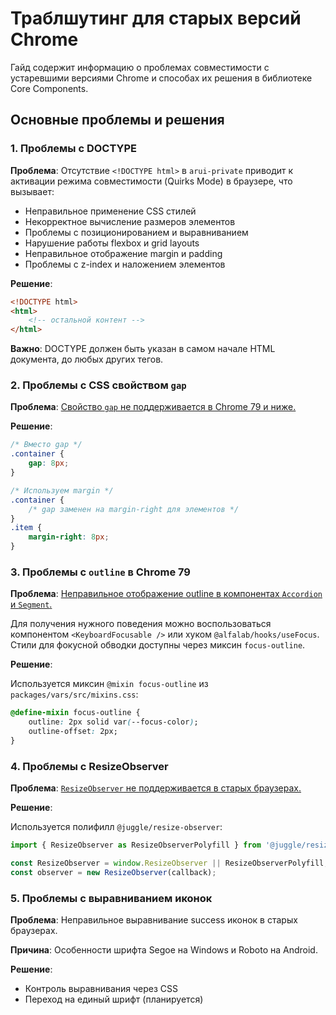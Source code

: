 # Траблшутинг для старых версий Chrome

Гайд содержит информацию о проблемах совместимости с устаревшими версиями Chrome и способах их решения в библиотеке Core Components.

## Основные проблемы и решения

### 1. Проблемы с DOCTYPE

**Проблема**: Отсутствие `<!DOCTYPE html>` в `arui-private` приводит к активации режима совместимости (Quirks Mode) в браузере, что вызывает:

-   Неправильное применение CSS стилей
-   Некорректное вычисление размеров элементов
-   Проблемы с позиционированием и выравниванием
-   Нарушение работы flexbox и grid layouts
-   Неправильное отображение margin и padding
-   Проблемы с z-index и наложением элементов

**Решение**:

```html
<!DOCTYPE html>
<html>
    <!-- остальной контент -->
</html>
```

**Важно**: DOCTYPE должен быть указан в самом начале HTML документа, до любых других тегов.

### 2. Проблемы с CSS свойством `gap`

**Проблема**: [Свойство `gap` не поддерживается в Chrome 79 и ниже.](https://github.com/core-ds/core-components/pull/1192)

**Решение**:

```css
/* Вместо gap */
.container {
    gap: 8px;
}

/* Используем margin */
.container {
    /* gap заменен на margin-right для элементов */
}
.item {
    margin-right: 8px;
}
```

### 3. Проблемы с `outline` в Chrome 79

**Проблема**: [Неправильное отображение outline в компонентах `Accordion` и `Segment`.](https://github.com/core-ds/core-components/pull/916)

Для получения нужного поведения можно воспользоваться компонентом `<KeyboardFocusable />` или хуком `@alfalab/hooks/useFocus`. Стили для фокусной обводки доступны через миксин `focus-outline`.

**Решение**:

Используется миксин `@mixin focus-outline` из `packages/vars/src/mixins.css`:

```css
@define-mixin focus-outline {
    outline: 2px solid var(--focus-color);
    outline-offset: 2px;
}
```

### 4. Проблемы с ResizeObserver

**Проблема**: [`ResizeObserver` не поддерживается в старых браузерах.](https://github.com/core-ds/core-components/pull/902)

**Решение**:

Используется полифилл `@juggle/resize-observer`:

```typescript
import { ResizeObserver as ResizeObserverPolyfill } from '@juggle/resize-observer';

const ResizeObserver = window.ResizeObserver || ResizeObserverPolyfill;
const observer = new ResizeObserver(callback);
```

### 5. Проблемы с выравниванием иконок

**Проблема**: Неправильное выравнивание success иконок в старых браузерах.

**Причина**: Особенности шрифта Segoe на Windows и Roboto на Android.

**Решение**:

-   Контроль выравнивания через CSS
-   Переход на единый шрифт (планируется)
